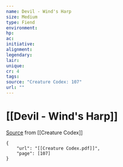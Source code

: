 ```yaml
---
name: Devil - Wind's Harp
size: Medium
type: Fiend
environment: 
hp: 
ac: 
initiative: 
alignment: 
legendary: 
lair: 
unique: 
cr: 4
tags: 
source: "Creature Codex: 107"
url: ""
---
```

# [[Devil - Wind's Harp]]

[Source](zotero://open-pdf/library/items/NTNKJRHG?page=107) from [[Creature Codex]]

```pdf
{
	"url": "[[Creature Codex.pdf]]",
	"page": [107]
}
```

